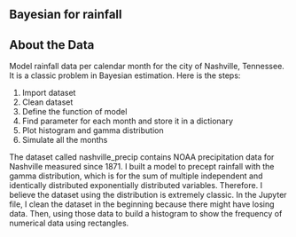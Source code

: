 ## Bayesian for rainfall

## About the Data

Model rainfall data per calendar month for the city of Nashville, Tennessee. It is a classic problem in Bayesian estimation. Here is the steps:
1. Import dataset
2. Clean dataset
3. Define the function of model
4. Find parameter for each month and store it in a dictionary
5. Plot histogram and gamma distribution
6. Simulate all the months

The dataset called nashville_precip contains NOAA precipitation data for Nashville measured since 1871. I built a model to precept rainfall with the gamma distribution, which is for the sum of multiple independent and identically distributed exponentially distributed variables. Therefore. I believe the dataset using the distribution is extremely classic. 
In the Jupyter file, I clean the dataset in the beginning because there might have losing data. Then, using those data to build a histogram to show the frequency of numerical data using rectangles.
